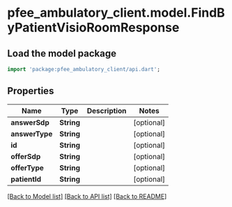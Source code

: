 # pfee_ambulatory_client.model.FindByPatientVisioRoomResponse

## Load the model package
```dart
import 'package:pfee_ambulatory_client/api.dart';
```

## Properties
Name | Type | Description | Notes
------------ | ------------- | ------------- | -------------
**answerSdp** | **String** |  | [optional] 
**answerType** | **String** |  | [optional] 
**id** | **String** |  | [optional] 
**offerSdp** | **String** |  | [optional] 
**offerType** | **String** |  | [optional] 
**patientId** | **String** |  | [optional] 

[[Back to Model list]](../README.md#documentation-for-models) [[Back to API list]](../README.md#documentation-for-api-endpoints) [[Back to README]](../README.md)



